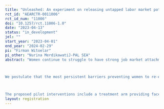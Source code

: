 ```yaml
---
title: "Unleashed: An experiment on releasing untapped labor market potential of women in Indonesia"
rct_id: "AEARCTR-0011006"
rct_id_num: "11006"
doi: "10.1257/rct.11006-1.0"
date: "2023-04-13"
status: "in_development"
jel: ""
start_year: "2023-04-01"
end_year: "2024-02-29"
pi: "Firman Witoelar"
pi_other: "Nurina MerdikawatiJ-PAL SEA"
abstract: "Women continue to struggle to have strong job market attachment in many countries in the developing world due to challenges in managing the transitions related to major events in their life cycle. Women are more likely than men to exit the labor market due to their domestic and caregiving responsibilities. 

We postulate that the most persistent barriers preventing women to re-enter the workforce after being away for a period of time are in the forms of: 1) skills mismatch, 2) information and search frictions, and 3) childcare duties. 

The proposed pilot interventions include a treatment arm providing face-to-face motivational session coupled with job search training using online job portal and provision of online training vouchers, which are expected to enhance women’s labor potential and work readiness. In our second treatment arm, we bundle the intervention with information on cost of childcare options in the surrounding neighborhood, for the women to make informed decisions on the cost associated with their decision to return to the workforce."
layout: registration
---
```



